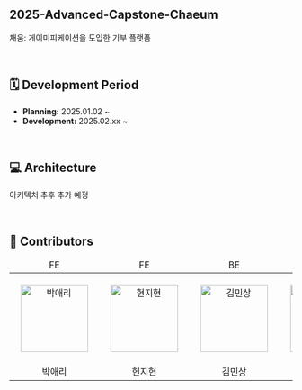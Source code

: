 ## 2025-Advanced-Capstone-Chaeum

채움: 게이미피케이션을 도입한 기부 플랫폼

<br>

## 🗓️ Development Period

- **Planning:** 2025.01.02 ~
- **Development:** 2025.02.xx ~ 

<br>

## 💻 Architecture

아키텍처 추후 추가 예정

<br>

## 👀 Contributors

<div align="center">
<table>
<thead>
<tr>
<td align="center">FE</td>
<td align="center">FE</td>
<td align="center">BE</td>
<td align="center">BE</td>
<td align="center">BE</td>
</tr>
</thead>
<tbody>
<tr>
<td align="center" style="padding: 20px;">
  <a href="https://github.com/park-aeri" target="_blank" rel="noopener noreferrer nofollow">
    <img src="https://avatars.githubusercontent.com/u/145256349?v=4" alt="박애리" width="120" height="120" style="max-width: 100%;">
  </a>
</td>
<td align="center" style="padding: 20px;">
  <a href="https://github.com/hyun-jihyun" target="_blank" rel="noopener noreferrer nofollow">
    <img src="https://avatars.githubusercontent.com/u/105184159?v=4" alt="현지현" width="120" height="120" style="max-width: 100%;">
  </a>
</td>
<td align="center" style="padding: 20px;">
  <a href="https://github.com/MinSang22Kim" target="_blank" rel="noopener noreferrer nofollow">
    <img src="https://avatars.githubusercontent.com/u/129925473?v=4" alt="김민상" width="120" height="120" style="max-width: 100%;">
  </a>
</td>
<td align="center" style="padding: 20px;">
  <a href="https://github.com/v2n03" target="_blank" rel="noopener noreferrer nofollow">
    <img src="https://avatars.githubusercontent.com/u/121158070?v=4" alt="노형준" width="120" height="120" style="max-width: 100%;">
  </a>
</td>
<td align="center" style="padding: 20px;">
  <a href="https://github.com/jaehun-song" target="_blank" rel="noopener noreferrer nofollow">
    <img src="https://avatars.githubusercontent.com/u/128021502?v=4" alt="송재훈" width="120" height="120" style="max-width: 100%;">
  </a>
</td>
</tr>
<tr>
<td align="center">박애리</td>
<td align="center">현지현</td>
<td align="center">김민상</td>
<td align="center">노형준</td>
<td align="center">송재훈</td>
</tr>
</tbody>
</table>
</div>
